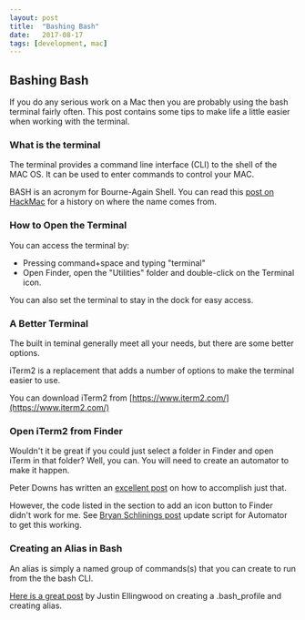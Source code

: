 ```yaml
---
layout: post
title:  "Bashing Bash"
date:   2017-08-17
tags: [development, mac]
---
```

## Bashing Bash

If you do any serious work on a Mac then you are probably using the bash terminal fairly often. This post contains some tips to make life a little easier when working with the terminal.

### What is the terminal

The terminal provides a command line interface (CLI) to the shell of the MAC OS. It can be used to enter commands to control your MAC.

BASH is an acronym for Bourne-Again Shell. You can read this [post on HackMac](http://www.hackmac.org/articles/bash/bash-101-history-of-bash-and-terminal/) for a history on where the name comes from.


### How to Open the Terminal
You can access the terminal by:
- Pressing command+space and typing "terminal"
- Open Finder, open the "Utilities" folder and double-click on the Terminal icon.

You can also set the terminal to stay in the dock for easy access.

### A Better Terminal

The built in teminal generally meet all your needs, but there are some better options.

iTerm2 is a replacement that adds a number of options to make the terminal easier to use.

You can download iTerm2 from [https://www.iterm2.com/](https://www.iterm2.com/)

### Open iTerm2 from Finder

Wouldn't it be great if you could just select a folder in Finder and open iTerm in that folder? Well, you can. You will need to create an automator to make it happen.

Peter Downs has written an [excellent post](http://peterdowns.com/posts/open-iterm-finder-service.html) on how to accomplish just that.

However, the code listed in the section to add an icon button to Finder didn't work for me. See [Bryan Schlinings post](http://hohonuuli.blogspot.de/2016/02/iterm2-version-3-open-iterm-here-script.html) update script for Automator to get this working.

### Creating an Alias in Bash

An alias is simply a named group of commands(s) that you can create to run from the the bash CLI.

[Here is a great post](https://www.digitalocean.com/community/tutorials/an-introduction-to-useful-bash-aliases-and-functions) by Justin Ellingwood on creating a .bash_profile and creating alias.
